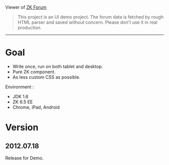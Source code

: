 Viewer of [ZK Forum](http://www.zkoss.org/forum/)

> This project is an UI demo project. 
> The forum data is fetched by rough HTML parser and saved without concern.
> Please don't use it in real production.

___________________________________________________________________________

Goal
====
* Write once, run on both tablet and desktop.
* Pure ZK component.
* As less custom CSS as possible.

Environment :
* JDK 1.6
* ZK 6.5 EE
* Chrome, iPad, Android

Version
=======

2012.07.18
----------
Release for Demo.